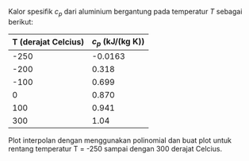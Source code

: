 Kalor spesifik $c_p$ dari aluminium bergantung pada temperatur $T$ sebagai berikut:

| T (derajat Celcius) | $c_p$ (kJ/(kg K)) |
| --- | ---- | 
| -250 | -0.0163  |
| -200 | 0.318  |
| -100 | 0.699  |
| 0    | 0.870  |
| 100  | 0.941  | 
| 300  | 1.04  | 

Plot interpolan dengan menggunakan polinomial dan buat plot untuk rentang temperatur
T = -250 sampai dengan 300 derajat Celcius.


